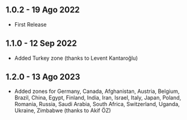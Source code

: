 ## 1.0.2 - 19 Ago 2022

* First Release

## 1.1.0 - 12 Sep 2022

* Added Turkey zone (thanks to Levent Kantaroğlu)

## 1.2.0 - 13 Ago 2023

* Added zones for Germany, Canada, Afghanistan, Austria, Belgium, Brazil, China, Egypt, Finland, India, Iran, Israel, Italy, Japan, Poland, Romania, Russia, Saudi Arabia, South Africa, Switzerland, Uganda, Ukraine, Zimbabwe (thanks to Akif ÖZ)

